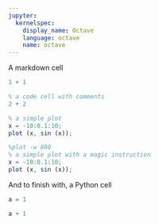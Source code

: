 ```yaml
---
jupyter:
  kernelspec:
    display_name: Octave
    language: octave
    name: octave
---
```


A markdown cell

```octave
1 + 1
```

```octave
% a code cell with comments
2 + 2
```

```octave
% a simple plot
x = -10:0.1:10;
plot (x, sin (x));
```

```octave
%plot -w 800
% a simple plot with a magic instruction
x = -10:0.1:10;
plot (x, sin (x));
```

And to finish with, a Python cell

```python
a = 1
```

```python
a + 1
```
